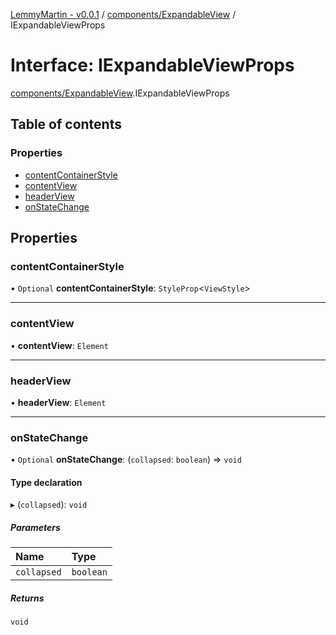[LemmyMartin - v0.0.1](../README.md) / [components/ExpandableView](../modules/components_ExpandableView.md) / IExpandableViewProps

# Interface: IExpandableViewProps

[components/ExpandableView](../modules/components_ExpandableView.md).IExpandableViewProps

## Table of contents

### Properties

- [contentContainerStyle](components_ExpandableView.IExpandableViewProps.md#contentcontainerstyle)
- [contentView](components_ExpandableView.IExpandableViewProps.md#contentview)
- [headerView](components_ExpandableView.IExpandableViewProps.md#headerview)
- [onStateChange](components_ExpandableView.IExpandableViewProps.md#onstatechange)

## Properties

### contentContainerStyle

• `Optional` **contentContainerStyle**: `StyleProp`<`ViewStyle`\>

___

### contentView

• **contentView**: `Element`

___

### headerView

• **headerView**: `Element`

___

### onStateChange

• `Optional` **onStateChange**: (`collapsed`: `boolean`) => `void`

#### Type declaration

▸ (`collapsed`): `void`

##### Parameters

| Name | Type |
| :------ | :------ |
| `collapsed` | `boolean` |

##### Returns

`void`
